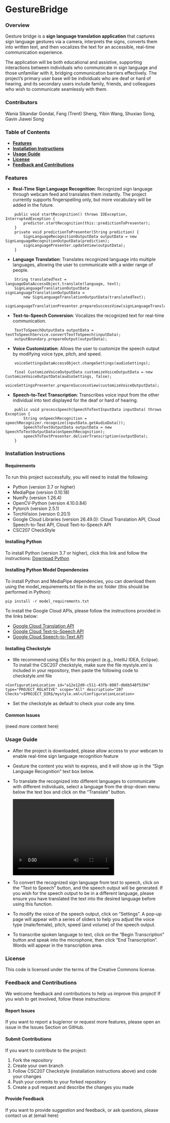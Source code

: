 # GestureBridge

### Overview
Gesture bridge is a **sign language translation application** that captures sign language gestures via a camera, 
interprets the signs, converts them into written text, and then vocalizes the text for an accessible, real-time 
communication experience.  

The application will be both educational and assistive, supporting interactions between individuals who 
communicate in sign language and those unfamiliar with it, bridging communication barriers effectively. The 
project’s primary user base will be individuals who are deaf or hard of hearing, and its secondary users include 
family, friends, and colleagues who wish to communicate seamlessly with them.

### Contributors
Wania Sikandar Gondal, Fang (Trent) Sheng, Yibin Wang, Shuxiao Song, Gavin Jiawei Song

### Table of Contents
- [**Features**](#features-)
- [**Installation Instructions**](#installation-instructions-)
- [**Usage Guide**](#usage-guide)
- [**License**](#license)
- [**Feedback and Contributions**](#feedback-and-contributions)

### Features  
- **Real-Time Sign Language Recognition**: Recognized sign language through webcam feed and translates them instantly.
The project currently supports fingerspelling only, but more vocabulary will be added in the future.
```
    public void startRecognition() throws IOException, InterruptedException {
        predictor.startRecognition(this::predictionToPresenter);
    }
    private void predictionToPresenter(String prediction) {
        SignLanguageRecognitionOutputData outputData = new SignLanguageRecognitionOutputData(prediction);
        signLanguagePresenter.updateView(outputData);
    }
```

- **Language Translation**: Translates recognized language into multiple languages, allowing the user to communicate
with a wider range of people.
```
    String translatedText = languageDataAccessObject.translate(language, text);
    SignLanguageTranslationOutputData signLanguageTranslationOutputData =
        new SignLanguageTranslationOutputData(translatedText);
    signLanguageTranslationPresenter.prepareSuccessView(signLanguageTranslationOutputData);
```


- **Text-to-Speech Conversion**: Vocalizes the recognized text for real-time communication.
```
    TextToSpeechOutputData outputData = textToSpeechService.convertTextToSpeech(inputData);
    outputBoundary.prepareOutput(outputData);
```


- **Voice Customization**: Allows the user to customize the speech output by modifying voice type, pitch, and speed.
```
    voiceSettingsDataAccessObject.changeSettings(audioSettings);

    final CustomizeVoiceOutputData customizeVoiceOutputData = new CustomizeVoiceOutputData(audioSettings, false);
    voiceSettingsPresenter.prepareSuccessView(customizeVoiceOutputData);
```


- **Speech-to-Text Transcription**: Transcribes voice input from the other individual into text displayed for the deaf
or hard of hearing.
```
    public void processSpeech(SpeechToTextInputData inputData) throws Exception {
        String onSpeechRecognition = speechRecognizer.recognize(inputData.getAudioData());
        SpeechToTextOutputData outputData = new SpeechToTextOutputData(onSpeechRecognition);
        speechToTextPresenter.deliverTranscription(outputData);
    }
```

### Installation Instructions  
#### Requirements
To run this project successfully, you will need to install the following:
- Python (version 3.7 or higher)
- MediaPipe (version 0.10.18)
- NumPy (version 1.26.4)
- OpenCV-Python (version 4.10.0.84)
- Pytorch (version 2.5.1)
- TorchVision (version 0.20.1)
- Google Cloud Libraries (version 26.49.0): Cloud Translation API, Cloud Speech-to-Text API, Cloud Text-to-Speech API
- CSC207 CheckStyle

#### Installing Python
To install Python (version 3.7 or higher), click this link and follow the instructions: [Download Python](https://www.python.org/downloads/)

#### Installing Python Model Dependencies
To install Python and MediaPipe dependencies, you can download them using the
model_requirements.txt file in the src folder (this should be performed in Python):
```
pip install -r model_requirements.txt
```
To install the Google Cloud APIs, please follow the instructions provided in the links below:
- [Google Cloud Translation API](https://cloud.google.com/translate/docs/setup)
- [Google Cloud Text-to-Speech API](https://cloud.google.com/text-to-speech/docs/before-you-begin)
- [Google Cloud Speech-to-Text API](https://cloud.google.com/speech-to-text/docs/before-you-begin)

#### Installing Checkstyle
- We recommend using IDEs for this project (e.g., IntelliJ IDEA, Eclipse). To install the CSC207 checkstyle, make sure the file
mystyle.xml is included in your repository, then paste the following code to checkstyle.xml file
```
<ConfigurationLocation id="a12e12d0-c511-43fb-8087-db6b548f5394" type="PROJECT_RELATIVE" scope="All" description="207 Checks">$PROJECT_DIR$/mystyle.xml</ConfigurationLocation>
```
- Set the checkstyle as default to check your code any time.

#### Common Issues
(need more content here)

### Usage Guide
- After the project is downloaded, please allow access to your webcam to enable real-time
sign language recognition feature


- Gesture the content you wish to express, and it will show up in the “Sign Language 
Recognition” text box below.


- To translate the recognized into different languages to communicate with different 
individuals, select a language from the drop-down menu below the text box and click on 
the “Translate” button.

  <video width="320" height="240" controls>
  <source src="videos/translation_video.mp4" type="video/mp4">
</video>


- To convert the recognized sign language from text to speech, click on the “Text to 
Speech” button, and the speech output will be generated. If you wish for the speech output
to be in a different language, please ensure you have translated the text into the desired 
language before using this function.


- To modify the voice of the speech output, click on “Settings”. A pop-up page will appear 
with a series of sliders to help you adjust the voice type (male/female), pitch, speed 
(and volume) of the speech output.


-  To transcribe spoken language to text, click on the “Begin Transcription” button and 
speak into the microphone, then click “End Transcription”. Words will appear in 
the transcription area.

### License
This code is licensed under the terms of the Creative Commons license.

### Feedback and Contributions
We welcome feedback and contributions to help us improve this project! If you wish to get 
involved, follow these instructions:

#### Report Issues
If you want to report a bug/error or request more features, please open an issue in the 
Issues Section on GitHub.

#### Submit Contributions
If you want to contribute to the project:
1. Fork the repository
2. Create your own branch
3. Follow CSC207 Checkstyle (installation instructions above) and code your changes
4. Push your commits to your forked repository
5. Create a pull request and describe the changes you made

#### Provide Feedback
If you want to provide suggestion and feedback, or ask questions, please contact us 
at (email here)
